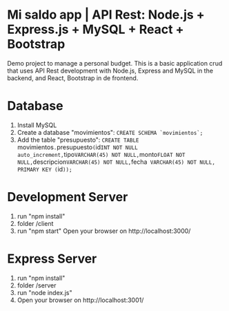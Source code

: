# Mi saldo app | API Rest: Node.js + Express.js + MySQL + React + Bootstrap
Demo project to manage a personal budget. 
This is a basic application crud that uses API Rest development with Node.js, Express and MySQL in the backend, and React, Bootstrap in de frontend.
 
# Database
1. Install MySQL
2. Create a database "movimientos": ``CREATE SCHEMA `movimientos`;``
3. Add the table "presupuesto":
`CREATE TABLE `movimientos`.`presupuesto` (
  `id` INT NOT NULL auto_increment,
  `tipo` VARCHAR(45) NOT NULL,
  `monto` FLOAT NOT NULL,
  `descripcion` VARCHAR(45) NOT NULL,
  `fecha` VARCHAR(45) NOT NULL,
  PRIMARY KEY (`id`));
`

# Development Server
1. run "npm install"
2. folder /client
3. run  "npm start"
Open your browser on http://localhost:3000/

# Express Server
1. run "npm install"
2. folder /server
3. run "node index.js"
4. Open your browser on http://localhost:3001/
